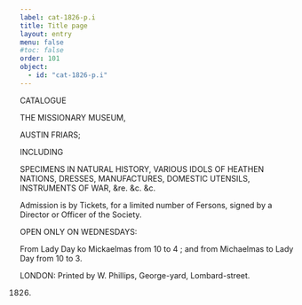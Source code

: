 ```yaml
---
label: cat-1826-p.i
title: Title page
layout: entry
menu: false
#toc: false
order: 101
object:
  - id: "cat-1826-p.i"
---
```


CATALOGUE

THE MISSIONARY MUSEUM,

AUSTIN FRIARS;

INCLUDING

SPECIMENS IN NATURAL HISTORY,
VARIOUS IDOLS OF HEATHEN NATIONS,
DRESSES,
MANUFACTURES, DOMESTIC UTENSILS,
INSTRUMENTS OF WAR,
&re. &c. &c.

Admission is by Tickets, for a limited number of Fersons, signed by
a Director or Officer of the Society.

OPEN ONLY ON WEDNESDAYS:

From Lady Day ko Mickaelmas from 10 to 4 ; and from
Michaelmas to Lady Day from 10 to 3.

LONDON:
Printed by W. Phillips, George-yard, Lombard-street.

1826.
